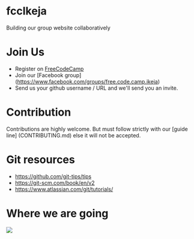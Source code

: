 # fccIkeja
Building our group website collaboratively

# Join Us
* Register on [FreeCodeCamp](https://www.freecodecamp.com)
* Join our [Facebook group] (https://www.facebook.com/groups/free.code.camp.ikeja)
* Send us your github username / URL and we'll send you an invite.

# Contribution
Contributions are highly welcome.  But must follow strictly with our [guide line] (CONTRIBUTING.md) else it will not be accepted.

# Git resources
* https://github.com/git-tips/tips
* https://git-scm.com/book/en/v2
* https://www.atlassian.com/git/tutorials/


# Where we are going
<img src="img/fcclagosmockup.png"></img>
